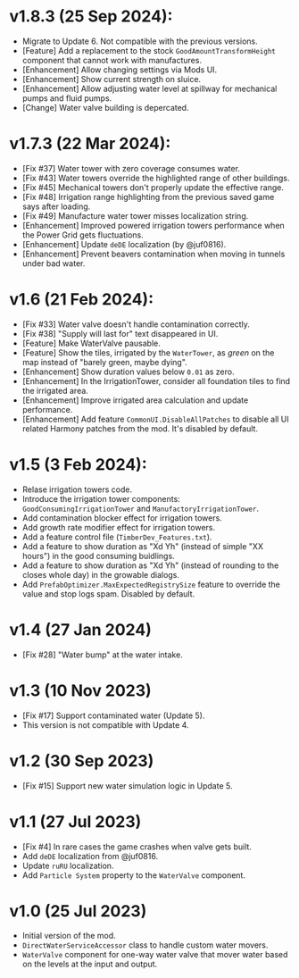 # v1.8.3 (25 Sep 2024):
* Migrate to Update 6. Not compatible with the previous versions.
* [Feature] Add a replacement to the stock `GoodAmountTransformHeight` component that cannot work with manufactures.
* [Enhancement] Allow changing settings via Mods UI.
* [Enhancement] Show current strength on sluice.
* [Enhancement] Allow adjusting water level at spillway for mechanical pumps and fluid pumps.
* [Change] Water valve building is depercated.

# v1.7.3 (22 Mar 2024):
* [Fix #37] Water tower with zero coverage consumes water.
* [Fix #43] Water towers override the highlighted range of other buildings.
* [Fix #45] Mechanical towers don't properly update the effective range.
* [Fix #48] Irrigation range highlighting from the previous saved game says after loading.
* [Fix #49] Manufacture water tower misses localization string.
* [Enhancement] Improved powered irrigation towers performance when the Power Grid gets fluctuations.
* [Enhancement] Update `deDE` localization (by @juf0816).
* [Enhancement] Prevent beavers contamination when moving in tunnels under bad water.

# v1.6 (21 Feb 2024):
* [Fix #33] Water valve doesn't handle contamination correctly.
* [Fix #38] "Supply will last for" text disappeared in UI.
* [Feature] Make WaterValve pausable.
* [Feature] Show the tiles, irrigated by the `WaterTower`, as *green* on the map instead of
  "barely green, maybe dying".
* [Enhancement] Show duration values below `0.01` as zero.
* [Enhancement] In the IrrigationTower, consider all foundation tiles to find the irrigated area.
* [Enhancement] Improve irrigated area calculation and update performance.
* [Enhancement] Add feature `CommonUI.DisableAllPatches` to disable all UI related Harmony patches
  from the mod. It's disabled by default.

# v1.5 (3 Feb 2024):
* Relase irrigation towers code.
* Introduce the irrigation tower components: `GoodConsumingIrrigationTower` and `ManufactoryIrrigationTower`.
* Add contamination blocker effect for irrigation towers.
* Add growth rate modifier effect for irrigation towers.
* Add a feature control file (`TimberDev_Features.txt`).
* Add a feature to show duration as "Xd Yh" (instead of simple "XX hours") in the good consuming buidlings.
* Add a feature to show duration as "Xd Yh" (instead of rounding to the closes whole day) in the growable dialogs.
* Add `PrefabOptimizer.MaxExpectedRegistrySize` feature to override the value and stop logs spam. Disabled by default.

# v1.4 (27 Jan 2024)
* [Fix #28] "Water bump" at the water intake.

# v1.3 (10 Nov 2023)
* [Fix #17] Support contaminated water (Update 5).
* This version is not compatible with Update 4.

# v1.2 (30 Sep 2023)
* [Fix #15] Support new water simulation logic in Update 5.

# v1.1 (27 Jul 2023)
* [Fix #4] In rare cases the game crashes when valve gets built.
* Add `deDE` localization from @juf0816.
* Update `ruRU` localization.
* Add `Particle System` property to the `WaterValve` component.

# v1.0 (25 Jul 2023)
* Initial version of the mod.
* `DirectWaterServiceAccessor` class to handle custom water movers.
* `WaterValve` component for one-way water valve that mover water based on the levels at the input and
  output.
